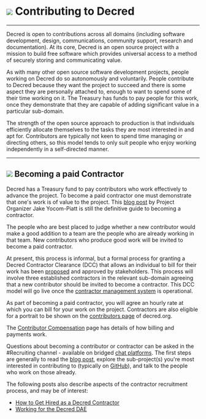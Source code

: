 # <img class="dcr-icon" src="/img/dcr-icons/Code.svg" /> Contributing to Decred

---

Decred is open to contributions across all domains (including software development, design, communications, community support, research and documentation). At its core, Decred is an open source project with a mission to build free software which provides universal access to a method of securely storing and communicating value.

As with many other open source software development projects, people working on Decred do so autonomously and voluntarily. People contribute to Decred because they want the project to succeed and there is some aspect they are personally attached to, enough to want to spend some of their time working on it. The Treasury has funds to pay people for this work, once they demonstrate that they are capable of adding significant value in a particular sub-domain.

The strength of the open source approach to production is that individuals efficiently allocate themselves to the tasks they are most interested in and apt for. Contributors are typically not keen to spend time managing or directing others, so this model tends to only suit people who enjoy working independently in a self-directed manner.



---

## <img class="dcr-icon" src="/img/dcr-icons/Introductions.svg" /> Becoming a paid Contractor

Decred has a Treasury fund to pay contributors who work effectively to advance the project. To become a paid contractor one must demonstrate that one's work is of value to the project. This [blog post](https://blog.decred.org/2017/07/25/Decred-Recruiting/) by Project Organizer Jake Yocom-Piatt is still the definitive guide to becoming a contractor.

The people who are best placed to judge whether a new contributor would make a good addition to a team are the people who are already working in that team. New contributors who produce good work will be invited to become a paid contractor.

At present, this process is informal, but a formal process for granting a Decred Contractor Clearance (DCC) that allows an individual to bill for their work has been [proposed](https://proposals.decred.org/proposals/fa38a3593d9a3f6cb2478a24c25114f5097c572f6dadf24c78bb521ed10992a4) and approved by stakeholders. This process will involve three established contractors in the relevant sub-domain agreeing that a new contributor should be invited to become a contractor. This DCC model will go live once the [contractor management system](https://github.com/decred/contractor-mgmt) is operational.

As part of becoming a paid contractor, you will agree an hourly rate at which you can bill for your work on the project. Contractors are also eligible for a portrait to be shown on the [contributors page](https://decred.org/contributors/) of decred.org.

The [Contributor Compensation](advanced/contributor-compensation) page has details of how billing and payments work.

Questions about becoming a contributor or contractor can be asked in the #Recruiting channel - available on bridged [chat platforms](https://decred.org/community). The first steps are generally to read the [blog post](https://blog.decred.org/2017/07/25/Decred-Recruiting/), explore the sub-project(s) you're most interested in contributing to (typically on [GitHub](https://github.com/decred/)), and talk to the people who work on those already.

The following posts also describe aspects of the contractor recruitment process, and may be of interest:

* [How to Get Hired as a Decred Contractor](https://medium.com/decred/how-to-get-hired-as-a-decred-contractor-e1435842df10)
* [Working for the Decred DAE](https://medium.com/@richardred/working-for-the-decred-dae-a9cfb17686fa#5a3c)












